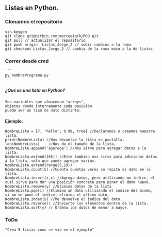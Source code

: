 ## Listas en Python.
### Clonamos el repositorio
	ssh-keygen
	git clone git@github.com:merceeAgCh/POO.git
	git pull // actualizar el repositorio
	git push origin  Listas_Jorge_2 // subir cambios a la rama
	git checkout Listas_Jorge_2 // cambia de la rama main a la de listas
### Correr desde cmd
	```
	py nombrePrograma.py
	```	
##### ¿Qué es una lista en Python?
	Son variables que almacenan "arrays",
	objetos donde internamente cada posición 
	puede ser un tipo de dato distinto.
#### Ejemplo:
	NombreLista = [7, 'hello', 9.99, true] //Declaramos o creamos nuestra lista.
	print(NombreLista) //Nos devuelve la lista en pantalla.
	len(NombreLista)	//Nos da el tamaño de la lista.
	NombreLista.append('agerega') //Nos sirve para agregar datos a la lista.
	NombreLista.extend([66]) //Este tambien nos sirve para adicionar datos a la lista, solo que puede agregar varios. NombreLista.extend(range(5,19))
	NombreLista.count(5) //Cuenta cuantas veces se repite el dato en la lista.
	NombreLista.insert(i,x) //Agrega datos, pero utilizando un índice, el cual sirve para dar una posición concreta para poner el dato nuevo.
	NombreLista.remove(y) //Elimina datos de la lista
	NombreLista.pop(i) //Elimina un dato utilizando el indice del mismo, si no se pone el indice, elimina el ultimo dato.
	NombreLista.index(y) //Me devuelve el indice del dato.
	NombreLista.reverse() //Invierte los elementos dentro de la lista.
	NombreLista.sort(y) // Ordena los datos de menor a mayor.

### ToDo
	"Crea 5 listas como se vio en el ejemplo"
